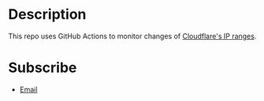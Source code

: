 # Description

This repo uses GitHub Actions to monitor changes of [Cloudflare's IP ranges](https://www.cloudflare.com/ips/).

# Subscribe

* [Email](https://groups.google.com/forum/#!forum/cloudflare-ips/join)
